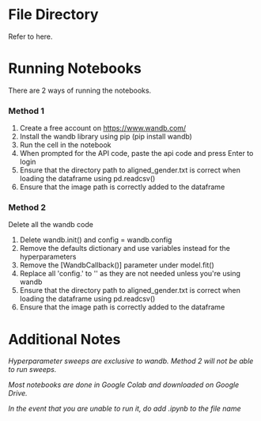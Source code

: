 # File Directory
Refer to here. 

# Running Notebooks
There are 2 ways of running the notebooks. 

### Method 1
1. Create a free account on https://www.wandb.com/
2. Install the wandb library using pip (pip install wandb)
3. Run the cell in the notebook
4. When prompted for the API code, paste the api code and press Enter to login
5. Ensure that the directory path to aligned_gender.txt is correct when loading the dataframe using pd.readcsv()
6. Ensure that the image path is correctly added to the dataframe

### Method 2 
Delete all the wandb code
1. Delete wandb.init() and config = wandb.config
2. Remove the defaults dictionary and use variables instead for the hyperparameters
3. Remove the [WandbCallback()] parameter under model.fit()
4. Replace all 'config.' to '' as they are not needed unless you're using wandb
5. Ensure that the directory path to aligned_gender.txt is correct when loading the dataframe using pd.readcsv()
6. Ensure that the image path is correctly added to the dataframe

# Additional Notes
*Hyperparameter sweeps are exclusive to wandb. Method 2 will not be able to run sweeps.* 

*Most notebooks are done in Google Colab and downloaded on Google Drive.* 

*In the event that you are unable to run it, do add .ipynb to the file name*
